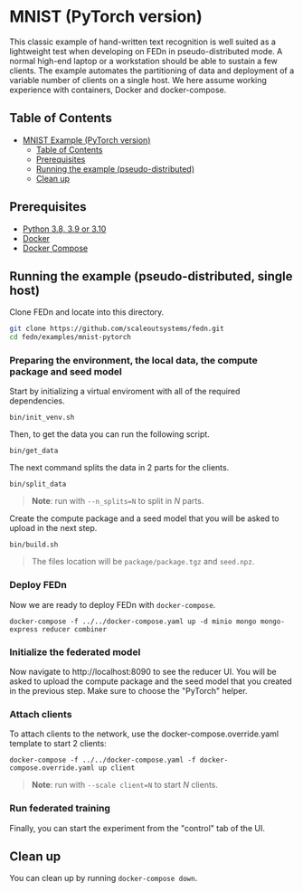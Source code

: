 # MNIST (PyTorch version)
This classic example of hand-written text recognition is well suited as a lightweight test when developing on FEDn in pseudo-distributed mode. A normal high-end laptop or a workstation should be able to sustain a few clients. The example automates the partitioning of data and deployment of a variable number of clients on a single host. We here assume working experience with containers, Docker and docker-compose. 
   

## Table of Contents
- [MNIST Example (PyTorch version)](#mnist-example-pytorch-version)
  - [Table of Contents](#table-of-contents)
  - [Prerequisites](#prerequisites)
  - [Running the example (pseudo-distributed)](#running-the-example-pseudo-distributed)
  - [Clean up](#clean-up)

## Prerequisites
- [Python 3.8, 3.9 or 3.10](https://www.python.org/downloads)
- [Docker](https://docs.docker.com/get-docker)
- [Docker Compose](https://docs.docker.com/compose/install)

## Running the example (pseudo-distributed, single host)

Clone FEDn and locate into this directory.
```sh
git clone https://github.com/scaleoutsystems/fedn.git
cd fedn/examples/mnist-pytorch
```

### Preparing the environment, the local data, the compute package and seed model
Start by initializing a virtual enviroment with all of the required dependencies.
```
bin/init_venv.sh
```

Then, to get the data you can run the following script.
```
bin/get_data
```

The next command splits the data in 2 parts for the clients.
```
bin/split_data
```
> **Note**: run with `--n_splits=N` to split in *N* parts.

Create the compute package and a seed model that you will be asked to upload in the next step.
```
bin/build.sh
```
> The files location will be `package/package.tgz` and `seed.npz`.

### Deploy FEDn 
Now we are ready to deploy FEDn with `docker-compose`.
```
docker-compose -f ../../docker-compose.yaml up -d minio mongo mongo-express reducer combiner
```

### Initialize the federated model 
Now navigate to http://localhost:8090 to see the reducer UI. You will be asked to upload the compute package and the seed model that you created in the previous step. Make sure to choose the "PyTorch" helper.

### Attach clients 
To attach clients to the network, use the docker-compose.override.yaml template to start 2 clients: 

```
docker-compose -f ../../docker-compose.yaml -f docker-compose.override.yaml up client 
```
> **Note**: run with `--scale client=N` to start *N* clients.

### Run federated training 
Finally, you can start the experiment from the "control" tab of the UI. 

## Clean up
You can clean up by running `docker-compose down`.
